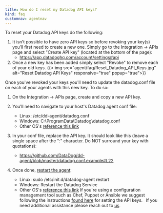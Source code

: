 ```yaml
---
title: How do I reset my Datadog API keys?
kind: faq
customnav: agentnav
---
```


To reset your Datadog API keys do the following:
 
1. It isn't possible to have zero API keys so before revoking your key(s) you'll first need to create a new one. Simply go to the Integration -> APIs page and select "Create API key" (located at the bottom of the page):
    *  https://app.datadoghq.com/account/settings#api
2. Once a new key has been added simply select "Revoke" to remove each of your old keys.
{{< img src="agent/faq/Reset_Datadog_API_Keys.jpg" alt="Reset Datadog API Keys" responsive="true" popup="true">}}

Once you've revoked your keys you'll need to update the datadog.conf file on each of your agents with this new key. To do so:
 
1. On the Integration -> APIs page, create and copy a new API key.
 
2. You'll need to navigate to your host's Datadog agent conf file:
    * Linux: /etc/dd-agent/datadog.conf
    * Windows: C:\ProgramData\Datadog\datadog.conf
    * Other OS's [reference this link](/agent/faq/where-is-the-configuration-file-for-the-agent)

3. In your conf file, replace the API key. It should look like this (leave a single space after the ":" character. Do NOT surround your key with quotations):
    * https://github.com/DataDog/dd-agent/blob/master/datadog.conf.example#L22

4. Once done, [restart the agent](/agent/faq/start-stop-restart-the-datadog-agent):
    * Linux: sudo /etc/init.d/datadog-agent restart
    * Windows: Restart the Datadog Service
    * Other OS's [reference this link](/agent/faq/start-stop-restart-the-datadog-agent)
If you're using a configuration management tool such as Chef, Puppet or Ansible we suggest following the instructions [found here](https://app.datadoghq.com/account/settings#agent) for setting the API keys.
 
If you need additional assistance please reach out to [us](/help).
 